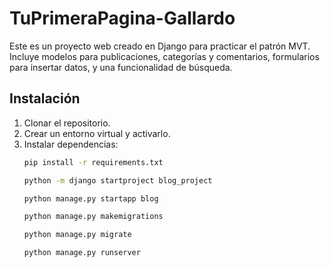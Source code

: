 # TuPrimeraPagina-Gallardo

Este es un proyecto web creado en Django para practicar el patrón MVT. Incluye modelos para publicaciones, categorías y comentarios, formularios para insertar datos, y una funcionalidad de búsqueda.

## Instalación

1. Clonar el repositorio.
2. Crear un entorno virtual y activarlo.
3. Instalar dependencias:
   ```bash
   pip install -r requirements.txt

   python -m django startproject blog_project

   python manage.py startapp blog

   python manage.py makemigrations

   python manage.py migrate

   python manage.py runserver 

